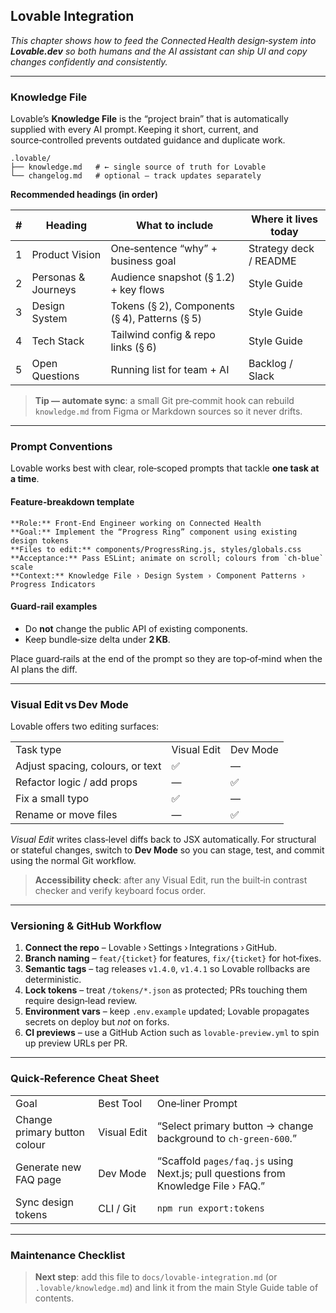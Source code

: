 ## Lovable Integration

_This chapter shows how to feed the Connected Health design‑system into_ **_Lovable.dev_** _so both humans and the AI assistant can ship UI and copy changes confidently and consistently._

---

### Knowledge File
Lovable’s **Knowledge File** is the “project brain” that is automatically supplied with every AI prompt. Keeping it short, current, and source‑controlled prevents outdated guidance and duplicate work.

```
.lovable/
├── knowledge.md   # ← single source of truth for Lovable
└── changelog.md   # optional – track updates separately
```

**Recommended headings (in order)**

|#|Heading|What to include|Where it lives today|
|---|---|---|---|
|1|Product Vision|One‑sentence “why” + business goal|Strategy deck / README|
|2|Personas & Journeys|Audience snapshot (§ 1.2) + key flows|Style Guide|
|3|Design System|Tokens (§ 2), Components (§ 4), Patterns (§ 5)|Style Guide|
|4|Tech Stack|Tailwind config & repo links (§ 6)|Style Guide|
|5|Open Questions|Running list for team + AI|Backlog / Slack|

> **Tip — automate sync**: a small Git pre‑commit hook can rebuild `knowledge.md` from Figma or Markdown sources so it never drifts.

---

### Prompt Conventions
Lovable works best with clear, role‑scoped prompts that tackle **one task at a time**.

#### Feature‑breakdown template

```
**Role:** Front‑End Engineer working on Connected Health
**Goal:** Implement the “Progress Ring” component using existing design tokens
**Files to edit:** components/ProgressRing.js, styles/globals.css
**Acceptance:** Pass ESLint; animate on scroll; colours from `ch‑blue` scale
**Context:** Knowledge File › Design System › Component Patterns › Progress Indicators
```

#### Guard‑rail examples
- Do **not** change the public API of existing components.
- Keep bundle‑size delta under **2 KB**.

Place guard‑rails at the end of the prompt so they are top‑of‑mind when the AI plans the diff.

---

### Visual Edit vs Dev Mode
Lovable offers two editing surfaces:

|   |   |   |
|---|---|---|
|Task type|Visual Edit|Dev Mode|
|Adjust spacing, colours, or text|✅|—|
|Refactor logic / add props|—|✅|
|Fix a small typo|✅|—|
|Rename or move files|—|✅|

_Visual Edit_ writes class‑level diffs back to JSX automatically. For structural or stateful changes, switch to **Dev Mode** so you can stage, test, and commit using the normal Git workflow.

> **Accessibility check**: after any Visual Edit, run the built‑in contrast checker and verify keyboard focus order.

---

### Versioning & GitHub Workflow

1. **Connect the repo** – Lovable › Settings › Integrations › GitHub.
2. **Branch naming** – `feat/{ticket}` for features, `fix/{ticket}` for hot‑fixes.
3. **Semantic tags** – tag releases `v1.4.0`, `v1.4.1` so Lovable rollbacks are deterministic.
4. **Lock tokens** – treat `/tokens/*.json` as protected; PRs touching them require design‑lead review.
5. **Environment vars** – keep `.env.example` updated; Lovable propagates secrets on deploy but _not_ on forks.
6. **CI previews** – use a GitHub Action such as `lovable-preview.yml` to spin up preview URLs per PR.

---

### Quick‑Reference Cheat Sheet

|   |   |   |
|---|---|---|
|Goal|Best Tool|One‑liner Prompt|
|Change primary button colour|Visual Edit|“Select primary button → change background to `ch‑green‑600`.”|
|Generate new FAQ page|Dev Mode|“Scaffold `pages/faq.js` using Next.js; pull questions from Knowledge File › FAQ.”|
|Sync design tokens|CLI / Git|`npm run export:tokens`|

---

### Maintenance Checklist

> **Next step**: add this file to `docs/lovable-integration.md` (or `.lovable/knowledge.md`) and link it from the main Style Guide table of contents.
